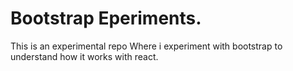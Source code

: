 # Bootstrap Eperiments.

This is an experimental repo Where i experiment with bootstrap to understand how it works with react.
